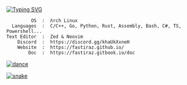 [![Typing SVG](https://readme-typing-svg.demolab.com?font=Fira+Code&size=15&pause=1000&color=00c647&multiline=true&random=false&width=435&lines=%2Fusr%2Fbin%2Fwhoami;Fastiraz)](https://fastiraz.github.io)

```text
         OS  :  Λrch Linux
  Languages  :  C/C++, Go, Python, Rust, Assembly, Bash, C#, TS, Powershell...
Text Editor  :  Zed & Neovim
    Discord  :  https://discord.gg/khaUkXxneH
    Website  :  https://fastiraz.github.io/
        Doc  :  https://fastiraz.gitbook.io/doc
```

<!--```text
YAML       9 hrs 3 mins    ███████████████████▒░░░░░   77.49 %
Python     1 hr 18 mins    ██▓░░░░░░░░░░░░░░░░░░░░░░   11.19 %
Docker     54 mins         ██░░░░░░░░░░░░░░░░░░░░░░░   07.70 %
Bash       20 mins         ▓░░░░░░░░░░░░░░░░░░░░░░░░   02.93 %
Other      4 mins          ░░░░░░░░░░░░░░░░░░░░░░░░░   00.57 %
```-->

<a href="https://discord.gg/khaUkXxneH" target="_blank"><img src="https://github.com/Fastiraz/Fastiraz/blob/main/assets/100MDevs_Blog_1200x627_v3.gif" alt="dance"></a>

<a href="https://discord.gg/khaUkXxneH" target="_blank"><img src="https://github.com/Fastiraz/Fastiraz/blob/main/assets/github-contribution-grid-snake.svg" alt="snake"></a>

<!--<div style="text-align:center" style="width:20px;"><img src="https://github.com/Fastiraz/Fastiraz/blob/main/assets/rpi-removebg.png" /></div>-->

<!--![Fastiraz's GitHub stats](https://github-readme-stats.vercel.app/api?username=fastiraz&show_icons=true&theme=nord&border_color=bdc3c7&bg_color=DEG,141e30,243b55)-->

<!--[![Readme Card](https://github-readme-stats.vercel.app/api/pin/?username=Fastiraz&repo=Plate-Reader&theme=nord&border_color=bdc3c7&bg_color=DEG,141e30,243b55)](https://github.com/Fastiraz/Plate-Reader)

[![Top Langs](https://github-readme-stats.vercel.app/api/top-langs/?username=Fastiraz&theme=nord&border_color=bdc3c7&bg_color=DEG,141e30,243b55)](https://github.com/Fastiraz/)-->
